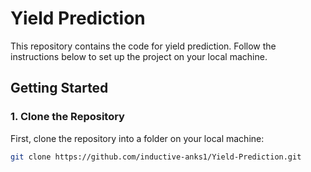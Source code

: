 # Yield Prediction

This repository contains the code for yield prediction. Follow the instructions below to set up the project on your local machine.

## Getting Started

### 1. Clone the Repository

First, clone the repository into a folder on your local machine:

```bash
git clone https://github.com/inductive-anks1/Yield-Prediction.git


